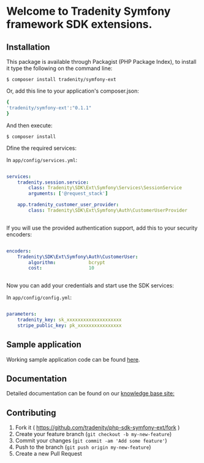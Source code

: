 Welcome to Tradenity Symfony framework SDK extensions.
==========

## Installation

This package is available through Packagist (PHP Package Index), to install it type the following on the command line:

    $ composer install tradenity/symfony-ext

Or, add this line to your application's composer.json:

```ruby
{
'tradenity/symfony-ext':"0.1.1"
}
```

And then execute:

    $ composer install

Dfine the required services:

In `app/config/services.yml`:

```yml

services:
    tradenity.session.service:
        class: Tradenity\SDK\Ext\Symfony\Services\SessionService
        arguments: ['@request_stack']

    app.tradenity_customer_user_provider:
        class: Tradenity\SDK\Ext\Symfony\Auth\CustomerUserProvider
        
```

If you will use the provided authentication support, add this to your security encoders:

```yml

encoders:
    Tradenity\SDK\Ext\Symfony\Auth\CustomerUser:
        algorithm:            bcrypt
        cost:                 10
            
```

Now you can add your credentials and start use the SDK services:

In `app/config/config.yml`:
 
```yml

parameters:
    tradenity_key: sk_xxxxxxxxxxxxxxxxxxxx
    stripe_public_key: pk_xxxxxxxxxxxxxxxx
```

## Sample application

Working sample application code can be found [here](https://github.com/tradenity/camerastore-php-symfony-sample). 

## Documentation

Detailed documentation can be found on our [knowledge base site:](http://docs.tradenity.com/kb/tutorials/php/symfony/)



## Contributing

1. Fork it ( https://github.com/tradenity/php-sdk-symfony-ext/fork )
2. Create your feature branch (`git checkout -b my-new-feature`)
3. Commit your changes (`git commit -am 'Add some feature'`)
4. Push to the branch (`git push origin my-new-feature`)
5. Create a new Pull Request

